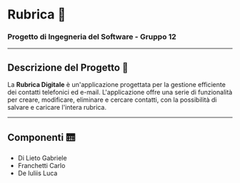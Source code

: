 # Rubrica :iphone:
### Progetto di Ingegneria del Software - Gruppo 12
---
## Descrizione del Progetto :flashlight:
La **Rubrica Digitale** è un'applicazione progettata per la gestione efficiente dei contatti telefonici ed e-mail. 
L'applicazione offre una serie di funzionalità per creare, modificare, eliminare e cercare contatti, con la possibilità di salvare e caricare l'intera rubrica.

---
## Componenti :elevator:
- Di Lieto Gabriele
- Franchetti Carlo
- De Iuliis Luca 


